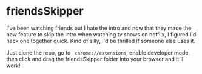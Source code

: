 # friendsSkipper

I've been watching friends but I hate the intro and now that they made the new feature to skip the intro when watching tv shows on netflix, I figured I'd hack one together quick.  Kind of silly, I'd be thrilled if someone else uses it.

Just clone the repo, go to ` chrome://extensions`, enable developer mode, then click and drag the friendsSkipper folder into your browser and it'll work!
